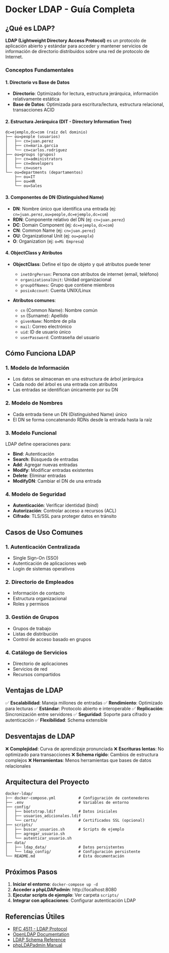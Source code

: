 # Docker LDAP - Guía Completa

## ¿Qué es LDAP?

**LDAP (Lightweight Directory Access Protocol)** es un protocolo de aplicación abierto y estándar para acceder y mantener servicios de información de directorio distribuidos sobre una red de protocolo de Internet.

### Conceptos Fundamentales

#### 1. **Directorio vs Base de Datos**
- **Directorio**: Optimizado for lectura, estructura jerárquica, información relativamente estática
- **Base de Datos**: Optimizada para escritura/lectura, estructura relacional, transacciones ACID

#### 2. **Estructura Jerárquica (DIT - Directory Information Tree)**
```
dc=ejemplo,dc=com (raíz del dominio)
├── ou=people (usuarios)
│   ├── cn=juan.perez
│   ├── cn=maria.garcia
│   └── cn=carlos.rodriguez
├── ou=groups (grupos)
│   ├── cn=administrators
│   ├── cn=developers
│   └── cn=users
└── ou=departments (departamentos)
    ├── ou=IT
    ├── ou=HR
    └── ou=Sales
```

#### 3. **Componentes de DN (Distinguished Name)**
- **DN**: Nombre único que identifica una entrada (ej: `cn=juan.perez,ou=people,dc=ejemplo,dc=com`)
- **RDN**: Componente relativo del DN (ej: `cn=juan.perez`)
- **DC**: Domain Component (ej: `dc=ejemplo`, `dc=com`)
- **CN**: Common Name (ej: `cn=juan.perez`)
- **OU**: Organizational Unit (ej: `ou=people`)
- **O**: Organization (ej: `o=Mi Empresa`)

#### 4. **ObjectClass y Atributos**
- **ObjectClass**: Define el tipo de objeto y qué atributos puede tener
  - `inetOrgPerson`: Persona con atributos de internet (email, teléfono)
  - `organizationalUnit`: Unidad organizacional
  - `groupOfNames`: Grupo que contiene miembros
  - `posixAccount`: Cuenta UNIX/Linux

- **Atributos comunes**:
  - `cn` (Common Name): Nombre común
  - `sn` (Surname): Apellido
  - `givenName`: Nombre de pila
  - `mail`: Correo electrónico
  - `uid`: ID de usuario único
  - `userPassword`: Contraseña del usuario

## Cómo Funciona LDAP

### 1. **Modelo de Información**
- Los datos se almacenan en una estructura de árbol jerárquica
- Cada nodo del árbol es una entrada con atributos
- Las entradas se identifican únicamente por su DN

### 2. **Modelo de Nombres**
- Cada entrada tiene un DN (Distinguished Name) único
- El DN se forma concatenando RDNs desde la entrada hasta la raíz

### 3. **Modelo Funcional**
LDAP define operaciones para:
- **Bind**: Autenticación
- **Search**: Búsqueda de entradas
- **Add**: Agregar nuevas entradas
- **Modify**: Modificar entradas existentes
- **Delete**: Eliminar entradas
- **ModifyDN**: Cambiar el DN de una entrada

### 4. **Modelo de Seguridad**
- **Autenticación**: Verificar identidad (bind)
- **Autorización**: Controlar acceso a recursos (ACL)
- **Cifrado**: TLS/SSL para proteger datos en tránsito

## Casos de Uso Comunes

### 1. **Autenticación Centralizada**
- Single Sign-On (SSO)
- Autenticación de aplicaciones web
- Login de sistemas operativos

### 2. **Directorio de Empleados**
- Información de contacto
- Estructura organizacional
- Roles y permisos

### 3. **Gestión de Grupos**
- Grupos de trabajo
- Listas de distribución
- Control de acceso basado en grupos

### 4. **Catálogo de Servicios**
- Directorio de aplicaciones
- Servicios de red
- Recursos compartidos

## Ventajas de LDAP

✅ **Escalabilidad**: Maneja millones de entradas
✅ **Rendimiento**: Optimizado para lecturas
✅ **Estándar**: Protocolo abierto e interoperable
✅ **Replicación**: Sincronización entre servidores
✅ **Seguridad**: Soporte para cifrado y autenticación
✅ **Flexibilidad**: Schema extensible

## Desventajas de LDAP

❌ **Complejidad**: Curva de aprendizaje pronunciada
❌ **Escrituras lentas**: No optimizado para transacciones
❌ **Schema rígido**: Cambios de estructura complejos
❌ **Herramientas**: Menos herramientas que bases de datos relacionales

## Arquitectura del Proyecto

```
docker-ldap/
├── docker-compose.yml          # Configuración de contenedores
├── .env                        # Variables de entorno
├── config/
│   ├── bootstrap.ldif          # Datos iniciales
│   ├── usuarios_adicionales.ldif
│   └── certs/                  # Certificados SSL (opcional)
├── scripts/
│   ├── buscar_usuarios.sh      # Scripts de ejemplo
│   ├── agregar_usuario.sh
│   └── autenticar_usuario.sh
├── data/
│   ├── ldap_data/              # Datos persistentes
│   └── ldap_config/            # Configuración persistente
└── README.md                   # Esta documentación
```

## Próximos Pasos

1. **Iniciar el entorno**: `docker-compose up -d`
2. **Acceder a phpLDAPadmin**: http://localhost:8080
3. **Ejecutar scripts de ejemplo**: Ver carpeta `scripts/`
4. **Integrar con aplicaciones**: Configurar autenticación LDAP

## Referencias Útiles

- [RFC 4511 - LDAP Protocol](https://tools.ietf.org/html/rfc4511)
- [OpenLDAP Documentation](https://www.openldap.org/doc/)
- [LDAP Schema Reference](https://ldapwiki.com/wiki/LDAP%20Schema)
- [phpLDAPadmin Manual](http://phpldapadmin.sourceforge.net/wiki/index.php/Main_Page)